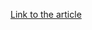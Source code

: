 [Link to the article](https://www.securityweek.com/google-open-sources-security-patch-validation-tool-for-android/)
